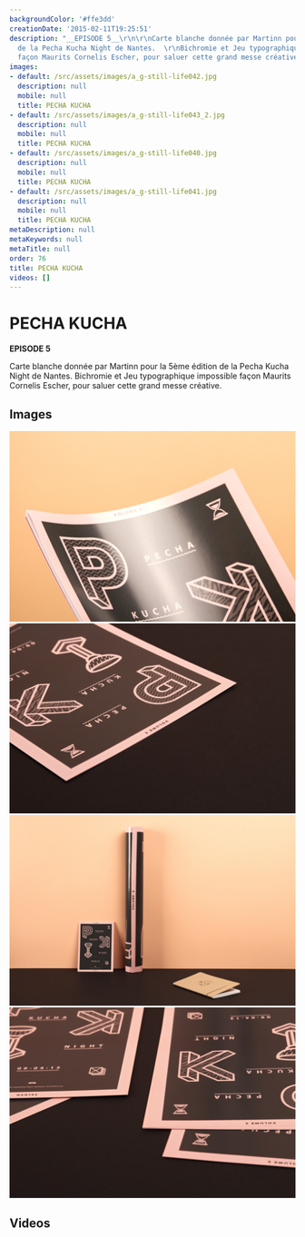 ```yaml
---
backgroundColor: '#ffe3dd'
creationDate: '2015-02-11T19:25:51'
description: "__EPISODE 5__\r\n\r\nCarte blanche donnée par Martinn pour la 5ème édition
  de la Pecha Kucha Night de Nantes.  \r\nBichromie et Jeu typographique impossible
  façon Maurits Cornelis Escher, pour saluer cette grand messe créative."
images:
- default: /src/assets/images/a_g-still-life042.jpg
  description: null
  mobile: null
  title: PECHA KUCHA
- default: /src/assets/images/a_g-still-life043_2.jpg
  description: null
  mobile: null
  title: PECHA KUCHA
- default: /src/assets/images/a_g-still-life040.jpg
  description: null
  mobile: null
  title: PECHA KUCHA
- default: /src/assets/images/a_g-still-life041.jpg
  description: null
  mobile: null
  title: PECHA KUCHA
metaDescription: null
metaKeywords: null
metaTitle: null
order: 76
title: PECHA KUCHA
videos: []
---
```


# PECHA KUCHA

__EPISODE 5__

Carte blanche donnée par Martinn pour la 5ème édition de la Pecha Kucha Night de Nantes.
Bichromie et Jeu typographique impossible façon Maurits Cornelis Escher, pour saluer cette grand messe créative.

## Images

![PECHA KUCHA](/src/assets/images/a_g-still-life042.jpg)
![PECHA KUCHA](/src/assets/images/a_g-still-life043_2.jpg)
![PECHA KUCHA](/src/assets/images/a_g-still-life040.jpg)
![PECHA KUCHA](/src/assets/images/a_g-still-life041.jpg)

## Videos
